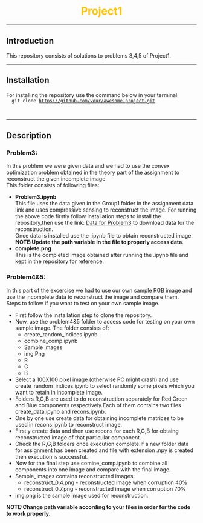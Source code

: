 <!-- background: #e4dadf-->
<!-- color: #774c43 -->
<!-- font: univers -->

<h1 align="center">
<span style = "color: #FFC300">
Project1
</span>
</h1>

* * *
## Introduction
 This repository consists of solutions to problems 3,4,5 of Project1.
***
## Installation
For installing the repository use the command below in your terminal.<br>
<code>
<blink>
    git clone https://github.com/your/awesome-project.git     
</blink>
</code>
***
## Description
### Problem3:
In this problem we were given data and we had to use the convex optimization problem obtained in the theory part of the assignment to reconstruct the given incomplete image.<br />
This folder consists of following files:
* **Problem3.ipynb** <br />
This file uses the data given in the Group1 folder in the assignment data link and uses compressive sensing to reconstruct the image.
For running the above code firstly follow installation steps to install the repository,then use the link: [Data for Problem3](https://drive.google.com/drive/folders/1yM_xa7rV1jwiqjGcIQCWKltziAsTWDjo?usp=sharing) to download data for the reconstruction.<br />
Once data is installed use the .ipynb file to obtain reconstructed image.<br />
 **NOTE:Update the path variable in the file to properly access data**.
* **complete.png**<br />
This is the completed image obtained after running the .ipynb file and kept in the repository for reference.

### Problem4&5:
In this part of the excercise we had to use our own sample RGB image and use the incomplete data to reconstruct the image and compare them.<br />
Steps to follow if you want to test on your own sample image.
* First follow the installation step to clone the repository.
* Now, use the problem4&5 folder to access code for testing on your own sample image.
The folder consists of:
  * create_random_indices.ipynb
  * combine_comp.ipynb
  * Sample images
  * img.Png
  * R
  * G
  * B
* Select a 100X100 pixel image (otherwise PC might crash) and use create_random_indices.ipynb to select randomly some pixels which you want to retain in incomplete image.
* Folders R,G,B are used to do reconstruction separately for Red,Green and Blue components respectively.Each of them contains two files create_data.ipynb and recons.ipynb.
* One by one use create data for obtaining incomplete matrices to be used in recons.ipynb to reconstruct image.
* Firstly create data and then use recons for each R,G,B for obtaing reconstructed image of that particular component.
* Check the R,G,B folders once execution complete.If a new folder data for assignment has been created and file with extension .npy is created then execution is successful.
* Now for the final step use comine_comp.ipynb to combine all components into one image and compare with the final image.
* Sample_images contains reconstructed images:
  * reconstruct_0.4.png - reconstructed image when corruption 40%
  * reconstruct_0.7.png - reconstructed image when corruption 70%
* img.png is the sample image used for reconstruction.

**NOTE:Change path variable according to your files in order for the code to work properly.**
